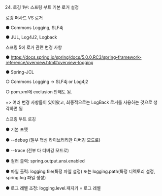 24. 로깅 1부: 스프링 부트 기본 로거 설정

로깅 퍼사드 VS 로거

● Commons Logging, SLF4j

● JUL, Log4J2, Logback

스프링 5에 로거 관련 변경 사항

● https://docs.spring.io/spring/docs/5.0.0.RC3/spring-framework-reference/overview.html#overview-logging

● Spring-JCL

○ Commons Logging -> SLF4j or Log4j2

○ pom.xml에 exclusion 안해도 됨.

=> 여러 변경 사항들이 있어왔고, 최종적으로는 LogBack 로거를 사용하는 것으로 생각하면 됨


스프링 부트 로깅

● 기본 포맷

● --debug (일부 핵심 라이브러리만 디버깅 모드로)

● --trace (전부 다 디버깅 모드로)

● 컬러 출력: spring.output.ansi.enabled

● 파일 출력: logging.file(특정 파일 설정) 또는 logging.path(특정 디렉토리 설정, spring.log 파일 생성)


● 로그 레벨 조정: logging.level.패지키 = 로그 레벨
